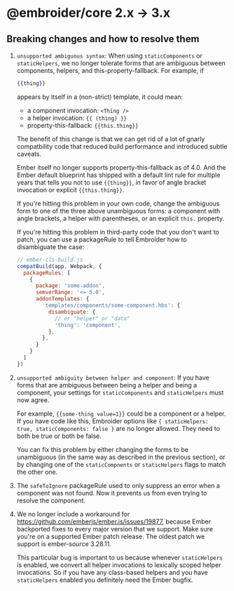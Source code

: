 # @embroider/core 2.x -> 3.x

## Breaking changes and how to resolve them

1. `unsupported ambiguous syntax`: When using `staticComponents` or `staticHelpers`, we no longer tolerate forms that are ambiguous between components, helpers, and this-property-fallback. For example, if
     ```hbs
     {{thing}}
     ```

     appears by itself in a (non-strict) template, it could mean:
      - a component invocation: `<Thing />`
      - a helper invocation: `{{ (thing) }}`
      - property-this-fallback: `{{this.thing}}`
      
    The benefit of this change is that we can get rid of a lot of gnarly compatbility code that reduced build performance and introduced subtle caveats. 

    Ember itself no longer supports property-this-fallback as of 4.0. And the Ember default blueprint has shipped with a default lint rule for multiple years that tells you not to use `{{thing}}`, in favor of angle bracket invocation or explicit `{{this.thing}}`.

    If you're hitting this problem in your own code, change the ambiguous form to one of the three above unambiguous forms: a component with angle brackets, a helper with parentheses, or an explicit `this.` property.

    If you're hitting this problem in third-party code that you don't want to patch, you can use a packageRule to tell Embroider how to disambiguate the case:

    ```js
    // ember-cli-build.js
    compatBuild(app, Webpack, {
      packageRules: [
        {
          package: 'some-addon',
          semverRange: '<= 5.0',
          addonTemplates: {
            'templates/components/some-component.hbs': {
              disambiguate: {
                // or "helper" or "data"
                'thing': 'component', 
              },
            },
          }
        }
      ]
    })
    ```

2. `unsupported ambiguity between helper and component`: If you have forms that are ambiguous between being a helper and being a component, your settings for `staticComponents` and `staticHelpers` must now agree.

    For example, `{{some-thing value=1}}` could be a component or a helper. If you have code like this, Embroider options like `{ staticHelpers: true, staticComponents: false }` are no longer allowed. They need to both be true or both be false.

    You can fix this problem by either changing the forms to be unambiguous (in the same way as described in the previous section), or by changing one of the `staticCompnents` or `staticHelpers` flags to match the other one.


3. The `safeToIgnore` packageRule used to only suppress an error when a component was not found. Now it prevents us from even trying to resolve the component.

4. We no longer include a workaround for https://github.com/emberjs/ember.js/issues/19877, because Ember backported fixes to every major version that we support. Make sure you're on a supported Ember patch release. The oldest patch we support is ember-source 3.28.11.

    This particular bug is important to us because whenever `staticHelpers` is enabled, we convert all helper invocations to lexically scoped helper invocations. So if you have any class-based helpers and you have `staticHelpers` enabled you definitely need the Ember bugfix.






